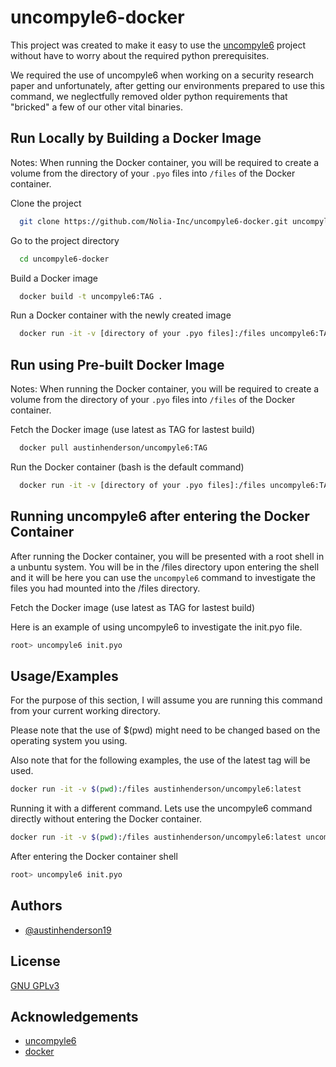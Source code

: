 
# uncompyle6-docker

This project was created to make it easy to use the [uncompyle6](https://github.com/rocky/python-uncompyle6) project without have to worry about the required python prerequisites.

We required the use of uncompyle6 when working on a security research paper and unfortunately, after getting our environments prepared to use this command, we neglectfully removed older python requirements that "bricked" a few of our other vital binaries.
## Run Locally by Building a Docker Image

Notes: When running the Docker container, you will be required to create a volume from the directory of your ```.pyo``` files into ```/files``` of the Docker container.

Clone the project

```bash
  git clone https://github.com/Nolia-Inc/uncompyle6-docker.git uncompyle6-docker
```

Go to the project directory

```bash
  cd uncompyle6-docker
```

Build a Docker image

```bash
  docker build -t uncompyle6:TAG .
```

Run a Docker container with the newly created image

```bash
  docker run -it -v [directory of your .pyo files]:/files uncompyle6:TAG bash
```

## Run using Pre-built Docker Image

Notes: When running the Docker container, you will be required to create a volume from the directory of your ```.pyo``` files into ```/files``` of the Docker container.

Fetch the Docker image (use latest as TAG for lastest build)

```bash
  docker pull austinhenderson/uncompyle6:TAG
```

Run the Docker container (bash is the default command)

```bash
  docker run -it -v [directory of your .pyo files]:/files uncompyle6:TAG
```

## Running uncompyle6 after entering the Docker Container

After running the Docker container, you will be presented with a root shell in a unbuntu system. You will be in the /files directory upon entering the shell and it will be here you can use the ```uncompyle6``` command to investigate the files you had mounted into the /files directory.

Fetch the Docker image (use latest as TAG for lastest build)

Here is an example of using uncompyle6 to investigate the init.pyo file.

```bash
root> uncompyle6 init.pyo
```

## Usage/Examples

For the purpose of this section, I will assume you are running this command from your current working directory.

Please note that the use of $(pwd) might need to be changed based on the operating system you using.

Also note that for the following examples, the use of the latest tag will be used.

```bash
docker run -it -v $(pwd):/files austinhenderson/uncompyle6:latest
```

Running it with a different command. Lets use the uncompyle6 command directly without entering the Docker container.

```bash
docker run -it -v $(pwd):/files austinhenderson/uncompyle6:latest uncompyle6 /files/file.pyo
```

After entering the Docker container shell

```bash
root> uncompyle6 init.pyo
```
## Authors

- [@austinhenderson19](https://www.github.com/austinhenderson19)


## License

[GNU GPLv3 ](https://choosealicense.com/licenses/gpl-3.0/)


## Acknowledgements

 - [uncompyle6](https://github.com/rocky/python-uncompyle6)
 - [docker](https://www.docker.com/)
